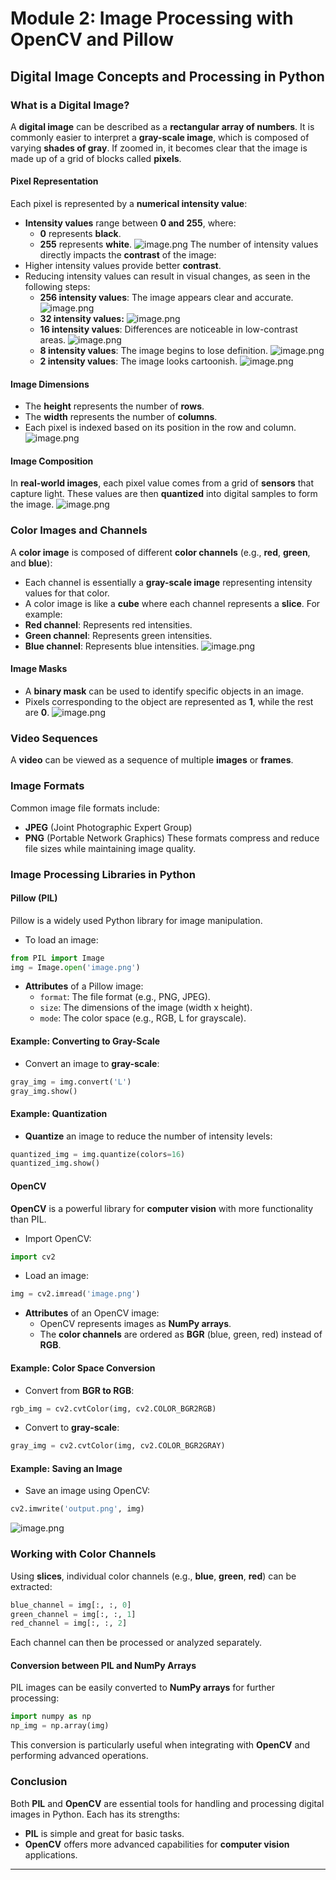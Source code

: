 

# Module 2: Image Processing with OpenCV and Pillow
## Digital Image Concepts and Processing in Python
### What is a Digital Image?
A **digital image** can be described as a **rectangular array of numbers**. It is commonly easier to interpret a **gray-scale image**, which is composed of varying **shades of gray**. If zoomed in, it becomes clear that the image is made up of a grid of blocks called **pixels**.
#### Pixel Representation
Each pixel is represented by a **numerical intensity value**:
- **Intensity values** range between **0 and 255**, where:
	- **0** represents **black**.
	- **255** represents **white**.
![image.png](https://prod-files-secure.s3.us-west-2.amazonaws.com/03e82b26-cccb-4906-bb56-adabcbdc0655/fa1bb4aa-313a-44c2-a7b3-7fa4a8432b08/image.png?X-Amz-Algorithm=AWS4-HMAC-SHA256&X-Amz-Content-Sha256=UNSIGNED-PAYLOAD&X-Amz-Credential=ASIAZI2LB4667XO2FDR4%2F20250206%2Fus-west-2%2Fs3%2Faws4_request&X-Amz-Date=20250206T182039Z&X-Amz-Expires=3600&X-Amz-Security-Token=IQoJb3JpZ2luX2VjEEkaCXVzLXdlc3QtMiJHMEUCIQC0D7em9ERTu5v6tA%2FAoLiEFNV09R0BfLxa6pEDB2yypQIgNI5n%2BVavZUYr8OGvaH9ow8%2Fdhyn8F8ZyWRp8fzm1BuAq%2FwMIYhAAGgw2Mzc0MjMxODM4MDUiDOLSKph3PXR%2BalAgCCrcA0Fg2KNmpI%2F2QfuI30hUhGhN7ExcBRJ%2F3w2oaDGgQVUNY%2By0RivYMOsbFg32h8%2Bf3gC4eeZZslRc0RIq286jnUB6obGGNcFGhOAWVUUJMRfMQzMLItWZHMP8EZ4wtDbhNwJ98YxyC%2BS8NHc6IsKAT8aLw0pq9J9OBddRecaZhGEdcSnRXk9A43OwDdjGKr%2F3Xbf%2B93KZMmxw9Zfq%2F09icohicGWpDLuyVDTEkZw%2FpOKBcyOcmOnVAM9ZM2tzVg0M2IpNcoqsWTIi5ZDzEW4T0RbjUHVry%2FwE84qrfoQlCk6qmzBgwKC4vP2Nd821rNjCyGHjuhGBSJUF27hRj82lGTdMWwxViKs%2FMpa0hiSQPCzNIID%2FeoPD9o69NALgyYbMS%2BA3LHqnnPU5s9mre7R7UbNGqPe6HmavsqioE6RpWf4%2FYVmgLjsFNWA0Sf5lRL2%2FquhfoN1y0XHAUi3CZt%2FSmYBEauU%2BRmXpBIUGjOMn10FfN%2BrbZWX1ixgKDS5Udt8VuJHEbjUgO4IQkLB0xhZysilLOMPzsTuvNTNjlvGK9LzDTp6K8kokjp1b2Lg0u%2BLFgqaiOU%2BHfyMoHS1VhAQPQ%2B82DkmJHCRgReySAFs0P6qg7ZhMk7iVf01NhF3yMNTRk70GOqUBm8%2FqKMK8uwAisHM9lrg660pBUfQXs81netqzuiOest2zb%2FVUhdPfO9KhWD8W6iEJS%2Bxjb7A4A6aLEUD7nzE8NrYX9Kug%2BlSZnM%2BzBu%2FpBXSzynyJins02OeBT%2Bfbc%2FfNekA4yF3SJ67vt4W0q2QPhXtOeDbpxvL5L7zFOqUYpKFck7ZtZlOZ60vynoa%2Br67eDTH1biF5y42OBrVuNDKMX6FZ0%2B2P&X-Amz-Signature=85e886f2a692bb1f1873bf014aa27b16035776a04a9d1ba879e091a892647707&X-Amz-SignedHeaders=host&x-id=GetObject)
The number of intensity values directly impacts the **contrast** of the image:
- Higher intensity values provide better **contrast**.
- Reducing intensity values can result in visual changes, as seen in the following steps:
	- **256 intensity values**: The image appears clear and accurate.
![image.png](https://prod-files-secure.s3.us-west-2.amazonaws.com/03e82b26-cccb-4906-bb56-adabcbdc0655/0de7dfb4-99dc-4b87-8932-5165b3c3b775/image.png?X-Amz-Algorithm=AWS4-HMAC-SHA256&X-Amz-Content-Sha256=UNSIGNED-PAYLOAD&X-Amz-Credential=ASIAZI2LB466XRSOZ7PC%2F20250206%2Fus-west-2%2Fs3%2Faws4_request&X-Amz-Date=20250206T182039Z&X-Amz-Expires=3600&X-Amz-Security-Token=IQoJb3JpZ2luX2VjEEkaCXVzLXdlc3QtMiJHMEUCIQDHRjiviaT4I7uBK5mqlMRK7KzbF0XGyzG8LXLMak4E%2FgIgKDKOFSaHZ%2BKboeBygD%2FfS9rgbLJl1ULEw2xBBDswrMsq%2FwMIYhAAGgw2Mzc0MjMxODM4MDUiDOfNotOYqkjt7ibVLCrcA0Ue8T8438gGPfnfo4%2BjswKGp8B9Ki8is3CUKRfqRsnxQtZDbz%2Fr3Le86csihdLmAe5vMxl%2BgzvBDK%2FbP3KK4HuuEW9JytNH8K%2Bkhzji36uw2Ah8aJv%2BIAmLaUFDjwQBufnkcgh%2Bu8P8clof5S9GHpNp78LIp5pbW%2BFYn6ZkFztXtHWanyb86HZgm%2FBO%2B0%2FnRbkdaeSTuRj%2B9xJWI0rMYg6cSszPYT9N7tkAV41h5HQ6%2FWRKasDzCzRiPfLdpEbXNuMZf%2FBMhtBVH0ofjeTUXsl3bPMpp1cJFlba8Xe%2BmZdWNV178jY1MA%2B1y0wboNDGfsAwdrbrQDwliOIQJK7WgEvCKIJV%2BWzadHwuglVPsxnkIG5s9yCziIxdGmS5VmnIZSYJJF4UeC7u4Jvn4%2BPSGsk5vJEOr5Y7JdS2b0qNUEredl7jIA9C6nuvwomxmw%2FOaZE7qQFYgNCkuQunnSsdxGyhQZQ1o6ca%2FX5mWGtiUOpsM7T6HrphF4sWNYXZ7bPIrmCX9mM6vZQyfsm2DtsOBbdVQ%2F5jZXaTS3NvioFxi2azBB4FxdCL0qDbw4Qy6D%2F9IFwGH3Txps3JHeQgdZaXKTA1r3DTbRD%2BKlnaJJqDoJd6y5MNutEhXGBHbs%2BmMIvRk70GOqUBPZWZvvlxwomSUv5z5cBju8TwgzegeyEloJyd1FNS%2FzjLrBL2C7cMdp7yhVc39%2F%2BhdtmHT49qbJKSLPeksx9ocUI3HdQLe6I7xFecjLbU83UlvjZPurqftAwq0eO2OAYw0lMzj0dD7u9Z%2FgfZETJdbWSSIk7Co80Bd7zMX5q0pennHkXyk0K%2F3K1x4BYOZ0%2BYOlEY38B1xHDbk5u46kCHl4uL8v8j&X-Amz-Signature=5b5021a5b1625bfecf8de9c2c2261ca6dc7c56fdd58039317f46c1ed83fb2c7e&X-Amz-SignedHeaders=host&x-id=GetObject)
	- **32 intensity values:**
![image.png](https://prod-files-secure.s3.us-west-2.amazonaws.com/03e82b26-cccb-4906-bb56-adabcbdc0655/7eb81f08-b190-4c5a-ba2b-2a498a15b2c4/image.png?X-Amz-Algorithm=AWS4-HMAC-SHA256&X-Amz-Content-Sha256=UNSIGNED-PAYLOAD&X-Amz-Credential=ASIAZI2LB466XRSOZ7PC%2F20250206%2Fus-west-2%2Fs3%2Faws4_request&X-Amz-Date=20250206T182039Z&X-Amz-Expires=3600&X-Amz-Security-Token=IQoJb3JpZ2luX2VjEEkaCXVzLXdlc3QtMiJHMEUCIQDHRjiviaT4I7uBK5mqlMRK7KzbF0XGyzG8LXLMak4E%2FgIgKDKOFSaHZ%2BKboeBygD%2FfS9rgbLJl1ULEw2xBBDswrMsq%2FwMIYhAAGgw2Mzc0MjMxODM4MDUiDOfNotOYqkjt7ibVLCrcA0Ue8T8438gGPfnfo4%2BjswKGp8B9Ki8is3CUKRfqRsnxQtZDbz%2Fr3Le86csihdLmAe5vMxl%2BgzvBDK%2FbP3KK4HuuEW9JytNH8K%2Bkhzji36uw2Ah8aJv%2BIAmLaUFDjwQBufnkcgh%2Bu8P8clof5S9GHpNp78LIp5pbW%2BFYn6ZkFztXtHWanyb86HZgm%2FBO%2B0%2FnRbkdaeSTuRj%2B9xJWI0rMYg6cSszPYT9N7tkAV41h5HQ6%2FWRKasDzCzRiPfLdpEbXNuMZf%2FBMhtBVH0ofjeTUXsl3bPMpp1cJFlba8Xe%2BmZdWNV178jY1MA%2B1y0wboNDGfsAwdrbrQDwliOIQJK7WgEvCKIJV%2BWzadHwuglVPsxnkIG5s9yCziIxdGmS5VmnIZSYJJF4UeC7u4Jvn4%2BPSGsk5vJEOr5Y7JdS2b0qNUEredl7jIA9C6nuvwomxmw%2FOaZE7qQFYgNCkuQunnSsdxGyhQZQ1o6ca%2FX5mWGtiUOpsM7T6HrphF4sWNYXZ7bPIrmCX9mM6vZQyfsm2DtsOBbdVQ%2F5jZXaTS3NvioFxi2azBB4FxdCL0qDbw4Qy6D%2F9IFwGH3Txps3JHeQgdZaXKTA1r3DTbRD%2BKlnaJJqDoJd6y5MNutEhXGBHbs%2BmMIvRk70GOqUBPZWZvvlxwomSUv5z5cBju8TwgzegeyEloJyd1FNS%2FzjLrBL2C7cMdp7yhVc39%2F%2BhdtmHT49qbJKSLPeksx9ocUI3HdQLe6I7xFecjLbU83UlvjZPurqftAwq0eO2OAYw0lMzj0dD7u9Z%2FgfZETJdbWSSIk7Co80Bd7zMX5q0pennHkXyk0K%2F3K1x4BYOZ0%2BYOlEY38B1xHDbk5u46kCHl4uL8v8j&X-Amz-Signature=a65198147c89d998938ba6eb2fe0217c95e158a9b3d3b2477b4a6ca97c582321&X-Amz-SignedHeaders=host&x-id=GetObject)
	- **16 intensity values**: Differences are noticeable in low-contrast areas.
![image.png](https://prod-files-secure.s3.us-west-2.amazonaws.com/03e82b26-cccb-4906-bb56-adabcbdc0655/6bf56d44-9a14-4b7b-98c2-1f00b8630f0c/image.png?X-Amz-Algorithm=AWS4-HMAC-SHA256&X-Amz-Content-Sha256=UNSIGNED-PAYLOAD&X-Amz-Credential=ASIAZI2LB466XRSOZ7PC%2F20250206%2Fus-west-2%2Fs3%2Faws4_request&X-Amz-Date=20250206T182039Z&X-Amz-Expires=3600&X-Amz-Security-Token=IQoJb3JpZ2luX2VjEEkaCXVzLXdlc3QtMiJHMEUCIQDHRjiviaT4I7uBK5mqlMRK7KzbF0XGyzG8LXLMak4E%2FgIgKDKOFSaHZ%2BKboeBygD%2FfS9rgbLJl1ULEw2xBBDswrMsq%2FwMIYhAAGgw2Mzc0MjMxODM4MDUiDOfNotOYqkjt7ibVLCrcA0Ue8T8438gGPfnfo4%2BjswKGp8B9Ki8is3CUKRfqRsnxQtZDbz%2Fr3Le86csihdLmAe5vMxl%2BgzvBDK%2FbP3KK4HuuEW9JytNH8K%2Bkhzji36uw2Ah8aJv%2BIAmLaUFDjwQBufnkcgh%2Bu8P8clof5S9GHpNp78LIp5pbW%2BFYn6ZkFztXtHWanyb86HZgm%2FBO%2B0%2FnRbkdaeSTuRj%2B9xJWI0rMYg6cSszPYT9N7tkAV41h5HQ6%2FWRKasDzCzRiPfLdpEbXNuMZf%2FBMhtBVH0ofjeTUXsl3bPMpp1cJFlba8Xe%2BmZdWNV178jY1MA%2B1y0wboNDGfsAwdrbrQDwliOIQJK7WgEvCKIJV%2BWzadHwuglVPsxnkIG5s9yCziIxdGmS5VmnIZSYJJF4UeC7u4Jvn4%2BPSGsk5vJEOr5Y7JdS2b0qNUEredl7jIA9C6nuvwomxmw%2FOaZE7qQFYgNCkuQunnSsdxGyhQZQ1o6ca%2FX5mWGtiUOpsM7T6HrphF4sWNYXZ7bPIrmCX9mM6vZQyfsm2DtsOBbdVQ%2F5jZXaTS3NvioFxi2azBB4FxdCL0qDbw4Qy6D%2F9IFwGH3Txps3JHeQgdZaXKTA1r3DTbRD%2BKlnaJJqDoJd6y5MNutEhXGBHbs%2BmMIvRk70GOqUBPZWZvvlxwomSUv5z5cBju8TwgzegeyEloJyd1FNS%2FzjLrBL2C7cMdp7yhVc39%2F%2BhdtmHT49qbJKSLPeksx9ocUI3HdQLe6I7xFecjLbU83UlvjZPurqftAwq0eO2OAYw0lMzj0dD7u9Z%2FgfZETJdbWSSIk7Co80Bd7zMX5q0pennHkXyk0K%2F3K1x4BYOZ0%2BYOlEY38B1xHDbk5u46kCHl4uL8v8j&X-Amz-Signature=8cd559a82051f4324c9ea40e6a6d127930d73b4fb53552b4a50bbb9cd0f0de28&X-Amz-SignedHeaders=host&x-id=GetObject)
	- **8 intensity values**: The image begins to lose definition.
![image.png](https://prod-files-secure.s3.us-west-2.amazonaws.com/03e82b26-cccb-4906-bb56-adabcbdc0655/cca05878-ca1a-43e0-8bec-1d146756f9ae/image.png?X-Amz-Algorithm=AWS4-HMAC-SHA256&X-Amz-Content-Sha256=UNSIGNED-PAYLOAD&X-Amz-Credential=ASIAZI2LB466XRSOZ7PC%2F20250206%2Fus-west-2%2Fs3%2Faws4_request&X-Amz-Date=20250206T182039Z&X-Amz-Expires=3600&X-Amz-Security-Token=IQoJb3JpZ2luX2VjEEkaCXVzLXdlc3QtMiJHMEUCIQDHRjiviaT4I7uBK5mqlMRK7KzbF0XGyzG8LXLMak4E%2FgIgKDKOFSaHZ%2BKboeBygD%2FfS9rgbLJl1ULEw2xBBDswrMsq%2FwMIYhAAGgw2Mzc0MjMxODM4MDUiDOfNotOYqkjt7ibVLCrcA0Ue8T8438gGPfnfo4%2BjswKGp8B9Ki8is3CUKRfqRsnxQtZDbz%2Fr3Le86csihdLmAe5vMxl%2BgzvBDK%2FbP3KK4HuuEW9JytNH8K%2Bkhzji36uw2Ah8aJv%2BIAmLaUFDjwQBufnkcgh%2Bu8P8clof5S9GHpNp78LIp5pbW%2BFYn6ZkFztXtHWanyb86HZgm%2FBO%2B0%2FnRbkdaeSTuRj%2B9xJWI0rMYg6cSszPYT9N7tkAV41h5HQ6%2FWRKasDzCzRiPfLdpEbXNuMZf%2FBMhtBVH0ofjeTUXsl3bPMpp1cJFlba8Xe%2BmZdWNV178jY1MA%2B1y0wboNDGfsAwdrbrQDwliOIQJK7WgEvCKIJV%2BWzadHwuglVPsxnkIG5s9yCziIxdGmS5VmnIZSYJJF4UeC7u4Jvn4%2BPSGsk5vJEOr5Y7JdS2b0qNUEredl7jIA9C6nuvwomxmw%2FOaZE7qQFYgNCkuQunnSsdxGyhQZQ1o6ca%2FX5mWGtiUOpsM7T6HrphF4sWNYXZ7bPIrmCX9mM6vZQyfsm2DtsOBbdVQ%2F5jZXaTS3NvioFxi2azBB4FxdCL0qDbw4Qy6D%2F9IFwGH3Txps3JHeQgdZaXKTA1r3DTbRD%2BKlnaJJqDoJd6y5MNutEhXGBHbs%2BmMIvRk70GOqUBPZWZvvlxwomSUv5z5cBju8TwgzegeyEloJyd1FNS%2FzjLrBL2C7cMdp7yhVc39%2F%2BhdtmHT49qbJKSLPeksx9ocUI3HdQLe6I7xFecjLbU83UlvjZPurqftAwq0eO2OAYw0lMzj0dD7u9Z%2FgfZETJdbWSSIk7Co80Bd7zMX5q0pennHkXyk0K%2F3K1x4BYOZ0%2BYOlEY38B1xHDbk5u46kCHl4uL8v8j&X-Amz-Signature=a630e49e19662ef1a4a21656b1bce89b2470e617d1f39fa4987f9b79f121c7a1&X-Amz-SignedHeaders=host&x-id=GetObject)
	- **2 intensity values**: The image looks cartoonish.
![image.png](https://prod-files-secure.s3.us-west-2.amazonaws.com/03e82b26-cccb-4906-bb56-adabcbdc0655/12da64d7-6b97-44e0-bc2c-52b9c47ce212/image.png?X-Amz-Algorithm=AWS4-HMAC-SHA256&X-Amz-Content-Sha256=UNSIGNED-PAYLOAD&X-Amz-Credential=ASIAZI2LB466XRSOZ7PC%2F20250206%2Fus-west-2%2Fs3%2Faws4_request&X-Amz-Date=20250206T182039Z&X-Amz-Expires=3600&X-Amz-Security-Token=IQoJb3JpZ2luX2VjEEkaCXVzLXdlc3QtMiJHMEUCIQDHRjiviaT4I7uBK5mqlMRK7KzbF0XGyzG8LXLMak4E%2FgIgKDKOFSaHZ%2BKboeBygD%2FfS9rgbLJl1ULEw2xBBDswrMsq%2FwMIYhAAGgw2Mzc0MjMxODM4MDUiDOfNotOYqkjt7ibVLCrcA0Ue8T8438gGPfnfo4%2BjswKGp8B9Ki8is3CUKRfqRsnxQtZDbz%2Fr3Le86csihdLmAe5vMxl%2BgzvBDK%2FbP3KK4HuuEW9JytNH8K%2Bkhzji36uw2Ah8aJv%2BIAmLaUFDjwQBufnkcgh%2Bu8P8clof5S9GHpNp78LIp5pbW%2BFYn6ZkFztXtHWanyb86HZgm%2FBO%2B0%2FnRbkdaeSTuRj%2B9xJWI0rMYg6cSszPYT9N7tkAV41h5HQ6%2FWRKasDzCzRiPfLdpEbXNuMZf%2FBMhtBVH0ofjeTUXsl3bPMpp1cJFlba8Xe%2BmZdWNV178jY1MA%2B1y0wboNDGfsAwdrbrQDwliOIQJK7WgEvCKIJV%2BWzadHwuglVPsxnkIG5s9yCziIxdGmS5VmnIZSYJJF4UeC7u4Jvn4%2BPSGsk5vJEOr5Y7JdS2b0qNUEredl7jIA9C6nuvwomxmw%2FOaZE7qQFYgNCkuQunnSsdxGyhQZQ1o6ca%2FX5mWGtiUOpsM7T6HrphF4sWNYXZ7bPIrmCX9mM6vZQyfsm2DtsOBbdVQ%2F5jZXaTS3NvioFxi2azBB4FxdCL0qDbw4Qy6D%2F9IFwGH3Txps3JHeQgdZaXKTA1r3DTbRD%2BKlnaJJqDoJd6y5MNutEhXGBHbs%2BmMIvRk70GOqUBPZWZvvlxwomSUv5z5cBju8TwgzegeyEloJyd1FNS%2FzjLrBL2C7cMdp7yhVc39%2F%2BhdtmHT49qbJKSLPeksx9ocUI3HdQLe6I7xFecjLbU83UlvjZPurqftAwq0eO2OAYw0lMzj0dD7u9Z%2FgfZETJdbWSSIk7Co80Bd7zMX5q0pennHkXyk0K%2F3K1x4BYOZ0%2BYOlEY38B1xHDbk5u46kCHl4uL8v8j&X-Amz-Signature=ee53aa5b4b5e9c67a826277ba20500f3e80003abc401f03c5734a94ace056c72&X-Amz-SignedHeaders=host&x-id=GetObject)
#### Image Dimensions
- The **height** represents the number of **rows**.
- The **width** represents the number of **columns**.
- Each pixel is indexed based on its position in the row and column.
![image.png](https://prod-files-secure.s3.us-west-2.amazonaws.com/03e82b26-cccb-4906-bb56-adabcbdc0655/ff056335-e79e-4491-b508-30cd45b6c194/image.png?X-Amz-Algorithm=AWS4-HMAC-SHA256&X-Amz-Content-Sha256=UNSIGNED-PAYLOAD&X-Amz-Credential=ASIAZI2LB4667XO2FDR4%2F20250206%2Fus-west-2%2Fs3%2Faws4_request&X-Amz-Date=20250206T182039Z&X-Amz-Expires=3600&X-Amz-Security-Token=IQoJb3JpZ2luX2VjEEkaCXVzLXdlc3QtMiJHMEUCIQC0D7em9ERTu5v6tA%2FAoLiEFNV09R0BfLxa6pEDB2yypQIgNI5n%2BVavZUYr8OGvaH9ow8%2Fdhyn8F8ZyWRp8fzm1BuAq%2FwMIYhAAGgw2Mzc0MjMxODM4MDUiDOLSKph3PXR%2BalAgCCrcA0Fg2KNmpI%2F2QfuI30hUhGhN7ExcBRJ%2F3w2oaDGgQVUNY%2By0RivYMOsbFg32h8%2Bf3gC4eeZZslRc0RIq286jnUB6obGGNcFGhOAWVUUJMRfMQzMLItWZHMP8EZ4wtDbhNwJ98YxyC%2BS8NHc6IsKAT8aLw0pq9J9OBddRecaZhGEdcSnRXk9A43OwDdjGKr%2F3Xbf%2B93KZMmxw9Zfq%2F09icohicGWpDLuyVDTEkZw%2FpOKBcyOcmOnVAM9ZM2tzVg0M2IpNcoqsWTIi5ZDzEW4T0RbjUHVry%2FwE84qrfoQlCk6qmzBgwKC4vP2Nd821rNjCyGHjuhGBSJUF27hRj82lGTdMWwxViKs%2FMpa0hiSQPCzNIID%2FeoPD9o69NALgyYbMS%2BA3LHqnnPU5s9mre7R7UbNGqPe6HmavsqioE6RpWf4%2FYVmgLjsFNWA0Sf5lRL2%2FquhfoN1y0XHAUi3CZt%2FSmYBEauU%2BRmXpBIUGjOMn10FfN%2BrbZWX1ixgKDS5Udt8VuJHEbjUgO4IQkLB0xhZysilLOMPzsTuvNTNjlvGK9LzDTp6K8kokjp1b2Lg0u%2BLFgqaiOU%2BHfyMoHS1VhAQPQ%2B82DkmJHCRgReySAFs0P6qg7ZhMk7iVf01NhF3yMNTRk70GOqUBm8%2FqKMK8uwAisHM9lrg660pBUfQXs81netqzuiOest2zb%2FVUhdPfO9KhWD8W6iEJS%2Bxjb7A4A6aLEUD7nzE8NrYX9Kug%2BlSZnM%2BzBu%2FpBXSzynyJins02OeBT%2Bfbc%2FfNekA4yF3SJ67vt4W0q2QPhXtOeDbpxvL5L7zFOqUYpKFck7ZtZlOZ60vynoa%2Br67eDTH1biF5y42OBrVuNDKMX6FZ0%2B2P&X-Amz-Signature=b7234e3b8328c786fc0a209af003aa5adfe2be0cc501acf2b1c3c82bea7fd8b0&X-Amz-SignedHeaders=host&x-id=GetObject)
#### Image Composition
In **real-world images**, each pixel value comes from a grid of **sensors** that capture light. These values are then **quantized** into digital samples to form the image.
![image.png](https://prod-files-secure.s3.us-west-2.amazonaws.com/03e82b26-cccb-4906-bb56-adabcbdc0655/0c721ea0-409b-4d32-b630-a00d6f170d18/image.png?X-Amz-Algorithm=AWS4-HMAC-SHA256&X-Amz-Content-Sha256=UNSIGNED-PAYLOAD&X-Amz-Credential=ASIAZI2LB4667XO2FDR4%2F20250206%2Fus-west-2%2Fs3%2Faws4_request&X-Amz-Date=20250206T182039Z&X-Amz-Expires=3600&X-Amz-Security-Token=IQoJb3JpZ2luX2VjEEkaCXVzLXdlc3QtMiJHMEUCIQC0D7em9ERTu5v6tA%2FAoLiEFNV09R0BfLxa6pEDB2yypQIgNI5n%2BVavZUYr8OGvaH9ow8%2Fdhyn8F8ZyWRp8fzm1BuAq%2FwMIYhAAGgw2Mzc0MjMxODM4MDUiDOLSKph3PXR%2BalAgCCrcA0Fg2KNmpI%2F2QfuI30hUhGhN7ExcBRJ%2F3w2oaDGgQVUNY%2By0RivYMOsbFg32h8%2Bf3gC4eeZZslRc0RIq286jnUB6obGGNcFGhOAWVUUJMRfMQzMLItWZHMP8EZ4wtDbhNwJ98YxyC%2BS8NHc6IsKAT8aLw0pq9J9OBddRecaZhGEdcSnRXk9A43OwDdjGKr%2F3Xbf%2B93KZMmxw9Zfq%2F09icohicGWpDLuyVDTEkZw%2FpOKBcyOcmOnVAM9ZM2tzVg0M2IpNcoqsWTIi5ZDzEW4T0RbjUHVry%2FwE84qrfoQlCk6qmzBgwKC4vP2Nd821rNjCyGHjuhGBSJUF27hRj82lGTdMWwxViKs%2FMpa0hiSQPCzNIID%2FeoPD9o69NALgyYbMS%2BA3LHqnnPU5s9mre7R7UbNGqPe6HmavsqioE6RpWf4%2FYVmgLjsFNWA0Sf5lRL2%2FquhfoN1y0XHAUi3CZt%2FSmYBEauU%2BRmXpBIUGjOMn10FfN%2BrbZWX1ixgKDS5Udt8VuJHEbjUgO4IQkLB0xhZysilLOMPzsTuvNTNjlvGK9LzDTp6K8kokjp1b2Lg0u%2BLFgqaiOU%2BHfyMoHS1VhAQPQ%2B82DkmJHCRgReySAFs0P6qg7ZhMk7iVf01NhF3yMNTRk70GOqUBm8%2FqKMK8uwAisHM9lrg660pBUfQXs81netqzuiOest2zb%2FVUhdPfO9KhWD8W6iEJS%2Bxjb7A4A6aLEUD7nzE8NrYX9Kug%2BlSZnM%2BzBu%2FpBXSzynyJins02OeBT%2Bfbc%2FfNekA4yF3SJ67vt4W0q2QPhXtOeDbpxvL5L7zFOqUYpKFck7ZtZlOZ60vynoa%2Br67eDTH1biF5y42OBrVuNDKMX6FZ0%2B2P&X-Amz-Signature=a7d8e1318432c33acf3cb06e602402da3edc4a5b3455b02edc1e83adc250ade2&X-Amz-SignedHeaders=host&x-id=GetObject)
### Color Images and Channels
A **color image** is composed of different **color channels** (e.g., **red**, **green**, and **blue**):
- Each channel is essentially a **gray-scale image** representing intensity values for that color.
- A color image is like a **cube** where each channel represents a **slice**.
For example:
- **Red channel**: Represents red intensities.
- **Green channel**: Represents green intensities.
- **Blue channel**: Represents blue intensities.
![image.png](https://prod-files-secure.s3.us-west-2.amazonaws.com/03e82b26-cccb-4906-bb56-adabcbdc0655/c0cc17c9-842f-413f-82e8-f3f44278cf74/image.png?X-Amz-Algorithm=AWS4-HMAC-SHA256&X-Amz-Content-Sha256=UNSIGNED-PAYLOAD&X-Amz-Credential=ASIAZI2LB4667XO2FDR4%2F20250206%2Fus-west-2%2Fs3%2Faws4_request&X-Amz-Date=20250206T182039Z&X-Amz-Expires=3600&X-Amz-Security-Token=IQoJb3JpZ2luX2VjEEkaCXVzLXdlc3QtMiJHMEUCIQC0D7em9ERTu5v6tA%2FAoLiEFNV09R0BfLxa6pEDB2yypQIgNI5n%2BVavZUYr8OGvaH9ow8%2Fdhyn8F8ZyWRp8fzm1BuAq%2FwMIYhAAGgw2Mzc0MjMxODM4MDUiDOLSKph3PXR%2BalAgCCrcA0Fg2KNmpI%2F2QfuI30hUhGhN7ExcBRJ%2F3w2oaDGgQVUNY%2By0RivYMOsbFg32h8%2Bf3gC4eeZZslRc0RIq286jnUB6obGGNcFGhOAWVUUJMRfMQzMLItWZHMP8EZ4wtDbhNwJ98YxyC%2BS8NHc6IsKAT8aLw0pq9J9OBddRecaZhGEdcSnRXk9A43OwDdjGKr%2F3Xbf%2B93KZMmxw9Zfq%2F09icohicGWpDLuyVDTEkZw%2FpOKBcyOcmOnVAM9ZM2tzVg0M2IpNcoqsWTIi5ZDzEW4T0RbjUHVry%2FwE84qrfoQlCk6qmzBgwKC4vP2Nd821rNjCyGHjuhGBSJUF27hRj82lGTdMWwxViKs%2FMpa0hiSQPCzNIID%2FeoPD9o69NALgyYbMS%2BA3LHqnnPU5s9mre7R7UbNGqPe6HmavsqioE6RpWf4%2FYVmgLjsFNWA0Sf5lRL2%2FquhfoN1y0XHAUi3CZt%2FSmYBEauU%2BRmXpBIUGjOMn10FfN%2BrbZWX1ixgKDS5Udt8VuJHEbjUgO4IQkLB0xhZysilLOMPzsTuvNTNjlvGK9LzDTp6K8kokjp1b2Lg0u%2BLFgqaiOU%2BHfyMoHS1VhAQPQ%2B82DkmJHCRgReySAFs0P6qg7ZhMk7iVf01NhF3yMNTRk70GOqUBm8%2FqKMK8uwAisHM9lrg660pBUfQXs81netqzuiOest2zb%2FVUhdPfO9KhWD8W6iEJS%2Bxjb7A4A6aLEUD7nzE8NrYX9Kug%2BlSZnM%2BzBu%2FpBXSzynyJins02OeBT%2Bfbc%2FfNekA4yF3SJ67vt4W0q2QPhXtOeDbpxvL5L7zFOqUYpKFck7ZtZlOZ60vynoa%2Br67eDTH1biF5y42OBrVuNDKMX6FZ0%2B2P&X-Amz-Signature=722d0120782c5aa60bd9c24dfa80f2ae4ccc2a8862edaac1491d5bc949095158&X-Amz-SignedHeaders=host&x-id=GetObject)
#### Image Masks
- A **binary mask** can be used to identify specific objects in an image.
- Pixels corresponding to the object are represented as **1**, while the rest are **0**.
![image.png](https://prod-files-secure.s3.us-west-2.amazonaws.com/03e82b26-cccb-4906-bb56-adabcbdc0655/667eab4d-d19d-4618-81d0-663b6beb002c/image.png?X-Amz-Algorithm=AWS4-HMAC-SHA256&X-Amz-Content-Sha256=UNSIGNED-PAYLOAD&X-Amz-Credential=ASIAZI2LB4667XO2FDR4%2F20250206%2Fus-west-2%2Fs3%2Faws4_request&X-Amz-Date=20250206T182039Z&X-Amz-Expires=3600&X-Amz-Security-Token=IQoJb3JpZ2luX2VjEEkaCXVzLXdlc3QtMiJHMEUCIQC0D7em9ERTu5v6tA%2FAoLiEFNV09R0BfLxa6pEDB2yypQIgNI5n%2BVavZUYr8OGvaH9ow8%2Fdhyn8F8ZyWRp8fzm1BuAq%2FwMIYhAAGgw2Mzc0MjMxODM4MDUiDOLSKph3PXR%2BalAgCCrcA0Fg2KNmpI%2F2QfuI30hUhGhN7ExcBRJ%2F3w2oaDGgQVUNY%2By0RivYMOsbFg32h8%2Bf3gC4eeZZslRc0RIq286jnUB6obGGNcFGhOAWVUUJMRfMQzMLItWZHMP8EZ4wtDbhNwJ98YxyC%2BS8NHc6IsKAT8aLw0pq9J9OBddRecaZhGEdcSnRXk9A43OwDdjGKr%2F3Xbf%2B93KZMmxw9Zfq%2F09icohicGWpDLuyVDTEkZw%2FpOKBcyOcmOnVAM9ZM2tzVg0M2IpNcoqsWTIi5ZDzEW4T0RbjUHVry%2FwE84qrfoQlCk6qmzBgwKC4vP2Nd821rNjCyGHjuhGBSJUF27hRj82lGTdMWwxViKs%2FMpa0hiSQPCzNIID%2FeoPD9o69NALgyYbMS%2BA3LHqnnPU5s9mre7R7UbNGqPe6HmavsqioE6RpWf4%2FYVmgLjsFNWA0Sf5lRL2%2FquhfoN1y0XHAUi3CZt%2FSmYBEauU%2BRmXpBIUGjOMn10FfN%2BrbZWX1ixgKDS5Udt8VuJHEbjUgO4IQkLB0xhZysilLOMPzsTuvNTNjlvGK9LzDTp6K8kokjp1b2Lg0u%2BLFgqaiOU%2BHfyMoHS1VhAQPQ%2B82DkmJHCRgReySAFs0P6qg7ZhMk7iVf01NhF3yMNTRk70GOqUBm8%2FqKMK8uwAisHM9lrg660pBUfQXs81netqzuiOest2zb%2FVUhdPfO9KhWD8W6iEJS%2Bxjb7A4A6aLEUD7nzE8NrYX9Kug%2BlSZnM%2BzBu%2FpBXSzynyJins02OeBT%2Bfbc%2FfNekA4yF3SJ67vt4W0q2QPhXtOeDbpxvL5L7zFOqUYpKFck7ZtZlOZ60vynoa%2Br67eDTH1biF5y42OBrVuNDKMX6FZ0%2B2P&X-Amz-Signature=9f8f337c358ef7415b5604991aa50252ec3d2ba2a501582bc5bb05e4f78d1262&X-Amz-SignedHeaders=host&x-id=GetObject)
### Video Sequences
A **video** can be viewed as a sequence of multiple **images** or **frames**.
### Image Formats
Common image file formats include:
- **JPEG** (Joint Photographic Expert Group)
- **PNG** (Portable Network Graphics)
These formats compress and reduce file sizes while maintaining image quality.
### Image Processing Libraries in Python
#### Pillow (PIL)
Pillow is a widely used Python library for image manipulation.
- To load an image:
```python
from PIL import Image
img = Image.open('image.png')
```
- **Attributes** of a Pillow image:
	- `format`: The file format (e.g., PNG, JPEG).
	- `size`: The dimensions of the image (width x height).
	- `mode`: The color space (e.g., RGB, L for grayscale).
#### Example: Converting to Gray-Scale
- Convert an image to **gray-scale**:
```python
gray_img = img.convert('L')
gray_img.show()
```
#### Example: Quantization
- **Quantize** an image to reduce the number of intensity levels:
```python
quantized_img = img.quantize(colors=16)
quantized_img.show()
```
#### OpenCV
**OpenCV** is a powerful library for **computer vision** with more functionality than PIL.
- Import OpenCV:
```python
import cv2
```
- Load an image:
```python
img = cv2.imread('image.png')
```
- **Attributes** of an OpenCV image:
	- OpenCV represents images as **NumPy arrays**.
	- The **color channels** are ordered as **BGR** (blue, green, red) instead of **RGB**.
#### Example: Color Space Conversion
- Convert from **BGR to RGB**:
```python
rgb_img = cv2.cvtColor(img, cv2.COLOR_BGR2RGB)
```
- Convert to **gray-scale**:
```python
gray_img = cv2.cvtColor(img, cv2.COLOR_BGR2GRAY)
```
#### Example: Saving an Image
- Save an image using OpenCV:
```python
cv2.imwrite('output.png', img)
```
![image.png](https://prod-files-secure.s3.us-west-2.amazonaws.com/03e82b26-cccb-4906-bb56-adabcbdc0655/25fcc977-54ea-484c-997e-9b6bd016f347/image.png?X-Amz-Algorithm=AWS4-HMAC-SHA256&X-Amz-Content-Sha256=UNSIGNED-PAYLOAD&X-Amz-Credential=ASIAZI2LB4667XO2FDR4%2F20250206%2Fus-west-2%2Fs3%2Faws4_request&X-Amz-Date=20250206T182039Z&X-Amz-Expires=3600&X-Amz-Security-Token=IQoJb3JpZ2luX2VjEEkaCXVzLXdlc3QtMiJHMEUCIQC0D7em9ERTu5v6tA%2FAoLiEFNV09R0BfLxa6pEDB2yypQIgNI5n%2BVavZUYr8OGvaH9ow8%2Fdhyn8F8ZyWRp8fzm1BuAq%2FwMIYhAAGgw2Mzc0MjMxODM4MDUiDOLSKph3PXR%2BalAgCCrcA0Fg2KNmpI%2F2QfuI30hUhGhN7ExcBRJ%2F3w2oaDGgQVUNY%2By0RivYMOsbFg32h8%2Bf3gC4eeZZslRc0RIq286jnUB6obGGNcFGhOAWVUUJMRfMQzMLItWZHMP8EZ4wtDbhNwJ98YxyC%2BS8NHc6IsKAT8aLw0pq9J9OBddRecaZhGEdcSnRXk9A43OwDdjGKr%2F3Xbf%2B93KZMmxw9Zfq%2F09icohicGWpDLuyVDTEkZw%2FpOKBcyOcmOnVAM9ZM2tzVg0M2IpNcoqsWTIi5ZDzEW4T0RbjUHVry%2FwE84qrfoQlCk6qmzBgwKC4vP2Nd821rNjCyGHjuhGBSJUF27hRj82lGTdMWwxViKs%2FMpa0hiSQPCzNIID%2FeoPD9o69NALgyYbMS%2BA3LHqnnPU5s9mre7R7UbNGqPe6HmavsqioE6RpWf4%2FYVmgLjsFNWA0Sf5lRL2%2FquhfoN1y0XHAUi3CZt%2FSmYBEauU%2BRmXpBIUGjOMn10FfN%2BrbZWX1ixgKDS5Udt8VuJHEbjUgO4IQkLB0xhZysilLOMPzsTuvNTNjlvGK9LzDTp6K8kokjp1b2Lg0u%2BLFgqaiOU%2BHfyMoHS1VhAQPQ%2B82DkmJHCRgReySAFs0P6qg7ZhMk7iVf01NhF3yMNTRk70GOqUBm8%2FqKMK8uwAisHM9lrg660pBUfQXs81netqzuiOest2zb%2FVUhdPfO9KhWD8W6iEJS%2Bxjb7A4A6aLEUD7nzE8NrYX9Kug%2BlSZnM%2BzBu%2FpBXSzynyJins02OeBT%2Bfbc%2FfNekA4yF3SJ67vt4W0q2QPhXtOeDbpxvL5L7zFOqUYpKFck7ZtZlOZ60vynoa%2Br67eDTH1biF5y42OBrVuNDKMX6FZ0%2B2P&X-Amz-Signature=beacebc0c18b668d64119e2dc8a444b0de0b89fdd3b7e459bff8efaf7d74093f&X-Amz-SignedHeaders=host&x-id=GetObject)
### Working with Color Channels
Using **slices**, individual color channels (e.g., **blue**, **green**, **red**) can be extracted:
```python
blue_channel = img[:, :, 0]
green_channel = img[:, :, 1]
red_channel = img[:, :, 2]
```
Each channel can then be processed or analyzed separately.
#### Conversion between PIL and NumPy Arrays
PIL images can be easily converted to **NumPy arrays** for further processing:
```python
import numpy as np
np_img = np.array(img)
```
This conversion is particularly useful when integrating with **OpenCV** and performing advanced operations.
### Conclusion
Both **PIL** and **OpenCV** are essential tools for handling and processing digital images in Python. Each has its strengths:
- **PIL** is simple and great for basic tasks.
- **OpenCV** offers more advanced capabilities for **computer vision** applications.
___


